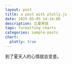 ```yaml
---
layout: post
title: a post with plotly.js
date: 2025-05-05 14:24:00
description: 立夏来临
tags: formatting charts
categories: sample-posts
chart:
  plotly: true
---
```


到了夏天人的心情就会变差。
